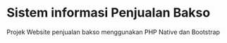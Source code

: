 # Sistem informasi Penjualan Bakso

Projek Website penjualan bakso menggunakan PHP Native dan Bootstrap
